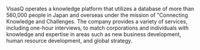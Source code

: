 VisasQ operates a knowledge platform that utilizes a database of more than 560,000 people in Japan and overseas under the mission of "Connecting Knowledge and Challenges. The company provides a variety of services, including one-hour interviews, to match corporations and individuals with knowledge and expertise in areas such as new business development, human resource development, and global strategy.

